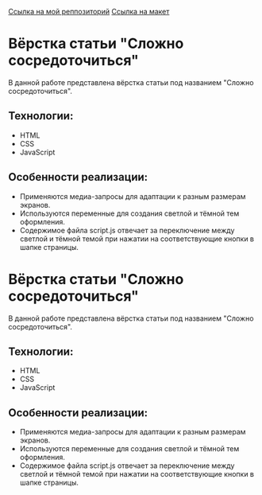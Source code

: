 [Ссылка на мой реппозиторий](https://github.com/AskonaLi/slozhno-sosredotochitsya)
[Ссылка на макет](https://www.figma.com/design/xEsVC5oxshXMFo4wlDcDev/%236-Сложно-сосредоточиться-(Copy)?node-id=0-1&p=f&t=RqgG7rilPOSrKc25-0)

# Вёрстка статьи "Сложно сосредоточиться"
В данной работе представлена вёрстка статьи под названием "Сложно сосредоточиться".

## Технологии:
- HTML
- CSS
- JavaScript

## Особенности реализации:
- Применяются медиа-запросы для адаптации к разным размерам экранов.
- Используются переменные для создания светлой и тёмной тем оформления.
- Содержимое файла script.js отвечает за переключение между светлой и тёмной темой при нажатии на соответствующие кнопки в шапке страницы.


# Вёрстка статьи "Сложно сосредоточиться"
В данной работе представлена вёрстка статьи под названием "Сложно сосредоточиться".

## Технологии:
- HTML
- CSS
- JavaScript

## Особенности реализации:
- Применяются медиа-запросы для адаптации к разным размерам экранов.
- Используются переменные для создания светлой и тёмной тем оформления.
- Содержимое файла script.js отвечает за переключение между светлой и тёмной темой при нажатии на соответствующие кнопки в шапке страницы.
